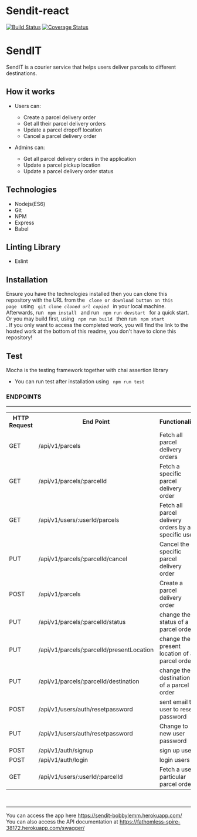 # Sendit-react

[![Build Status](https://travis-ci.com/bobbylemm/Sendit-react.svg?branch=staging)](https://travis-ci.com/bobbylemm/Sendit-react)
[![Coverage Status](https://coveralls.io/repos/github/bobbylemm/Sendit-react/badge.svg?branch=ft-create-view-parcel-165018981)](https://coveralls.io/github/bobbylemm/Sendit-react?branch=ft-create-view-parcel-165018981)

# SendIT

SendIT is a courier service that helps users deliver parcels to different
destinations.

## How it works

- Users can:

  - Create a parcel delivery order
  - Get all their parcel delivery orders
  - Update a parcel dropoff location
  - Cancel a parcel delivery order

- Admins can:
  - Get all parcel delivery orders in the application
  - Update a parcel pickup location
  - Update a parcel delivery order status

## Technologies

- Nodejs(ES6)
- Git
- NPM
- Express
- Babel

## Linting Library

- Eslint

## Installation

Ensure you have the technologies installed then you can clone this repository
with the URL from the <code> clone or download button on this page </code> using
<code> git clone _cloned url copied_ </code> in your local machine. Afterwards,
run <code> npm install </code> and run <code> npm run devstart </code> for a
quick start. Or you may build first, using <code> npm run build </code> then run
<code> npm start </code>. If you only want to access the completed work, you
will find the link to the hosted work at the bottom of this readme, you don't
have to clone this repository!

## Test

Mocha is the testing framework together with chai assertion library

- You can run test after installation using <code> npm run test </code>

<h3>ENDPOINTS</h3>
<hr>
<table>
  <tr>
      <th>HTTP Request</th>
      <th>End Point</th>
      <th>Functionality</th
  </tr>
  <tr>
      <td>GET</td>
      <td>/api/v1/parcels</td>
      <td>Fetch all parcel delivery orders</td>
  </tr>
  <tr>
      <td>GET</td>
      <td>/api/v1/parcels/:parcelId</td>
      <td>Fetch a specific parcel delivery order</td>
  </tr>
  <tr>
      <td>GET</td>
      <td>/api/v1/users/:userId/parcels</td>
      <td>Fetch all parcel delivery orders by a specific user</td>
  </tr>
   <tr>
      <td>PUT</td>
      <td>/api/v1/parcels/:parcelId/cancel</td>
      <td>Cancel the specific parcel delivery order</td>
  </tr>
  <tr>
      <td>POST</td>
      <td>/api/v1/parcels</td>
      <td>Create a parcel delivery order</td>
  </tr>
  <tr>
      <td>PUT</td>
      <td>/api/v1/parcels/:parcelId/status</td>
      <td>change the status of a parcel order </td>
  </tr>
  <tr>
      <td>PUT</td>
      <td>/api/v1/parcels/:parcelId/presentLocation</td>
      <td>change the present location of a parcel order </td>
  </tr>
  <tr>
      <td>PUT</td>
      <td>/api/v1/parcels/:parcelId/destination</td>
      <td>change the destination of a parcel order </td>
  </tr>
  <tr>
      <td>POST</td>
      <td>/api/v1/users/auth/resetpassword</td>
      <td>sent email to user to reset password</td>
  </tr>
  <tr>
      <td>PUT</td>
      <td>/api/v1/users/auth/resetpassword</td>
      <td>Change to new user password</td>
  </tr>
  <tr>
      <td>POST</td>
      <td>/api/v1/auth/signup</td>
      <td>sign up users </td>
  </tr>
   <tr>
      <td>POST</td>
      <td>/api/v1/auth/login</td>
      <td>login users </td>
  </tr>
   <tr>
      <td>GET</td>
      <td>/api/v1/users/:userId/:parcelId</td>
      <td>Fetch a user particular parcel order </td>
  </tr>
</table>

<br/>
<hr>

You can access the app here https://sendit-bobbylemm.herokuapp.com/ You can also
access the API documentation at
https://fathomless-spire-38172.herokuapp.com/swagger/
